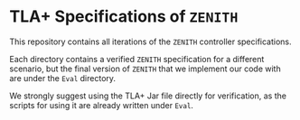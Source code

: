 # TLA+ Specifications of `ZENITH`

This repository contains all iterations of the `ZENITH` controller specifications.

Each directory contains a verified `ZENITH` specification for a different scenario, but the final version of `ZENITH` that we implement our code with are under the `Eval` directory.

We strongly suggest using the TLA+ Jar file directly for verification, as the scripts for using it are already written under `Eval`.

